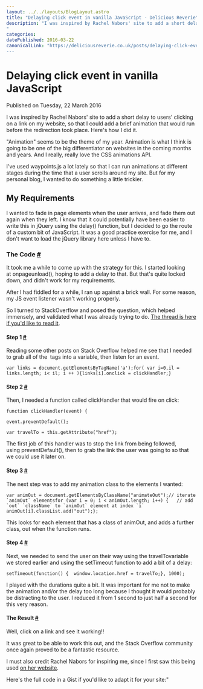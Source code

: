 ```yaml
---
layout: ../../layouts/BlogLayout.astro
title: "Delaying click event in vanilla JavaScript - Delicious Reverie"
description: "I was inspired by Rachel Nabors' site to add a short delay to users' clicking on a link on my website, so that I could add a brief animation that would run before the redirection took place. Here's how I did it.
"
categories:
datePublished: 2016-03-22
canonicalLink: "https://deliciousreverie.co.uk/posts/delaying-click-event-vanilla-javascript/
---
```

# Delaying click event in vanilla JavaScript

Published on Tuesday, 22 March 2016

I was inspired by Rachel Nabors' site to add a short delay to users' clicking on a link on my website, so that I could add a brief animation that would run before the redirection took place. Here's how I did it.

"Animation" seems to be the theme of my year. Animation is what I think is going to be one of the big differentiator on websites in the coming months and years. And I really, really love the CSS animations API.

I've used waypoints.js a lot lately so that I can run animations at different stages during the time that a user scrolls around my site. But for my personal blog, I wanted to do something a little trickier.

## My Requirements

I wanted to fade in page elements when the user arrives, and fade them out again when they left. I know that it could potentially have been easier to write this in jQuery using the delay() function, but I decided to go the route of a custom bit of JavaScript. It was a good practice exercise for me, and I don't want to load the jQuery library here unless I have to.

### The Code [#](https://deliciousreverie.co.uk/posts/delaying-click-event-vanilla-javascript/#the-code)

It took me a while to come up with the strategy for this. I started looking at onpageunload(), hoping to add a delay to that. But that's quite locked down, and didn't work for my requirements.

After I had fiddled for a while, I ran up against a brick wall. For some reason, my JS event listener wasn't working properly.

So I turned to StackOverflow and posed the question, which helped immensely, and validated what I was already trying to do. [The thread is here if you'd like to read it](https://stackoverflow.com/questions/36125391/vanilla-js-delay-click-event-to-add-animation/36126631).

#### Step 1 [#](https://deliciousreverie.co.uk/posts/delaying-click-event-vanilla-javascript/#step-1)

Reading some other posts on Stack Overflow helped me see that I needed to grab all of the <a> tags into a variable, then listen for an event.

```
var links = document.getElementsByTagName('a');for( var i=0,il = links.length; i< il; i ++ ){links[i].onclick = clickHandler;}
```

#### Step 2 [#](https://deliciousreverie.co.uk/posts/delaying-click-event-vanilla-javascript/#step-2)

Then, I needed a function called clickHandler that would fire on click:

```
function clickHandler(event) {

event.preventDefault();

var travelTo = this.getAttribute("href");
```

The first job of this handler was to stop the link from being followed, using preventDefault(), then to grab the link the user was going to so that we could use it later on.

#### Step 3 [#](https://deliciousreverie.co.uk/posts/delaying-click-event-vanilla-javascript/#step-3)

The next step was to add my animation class to the elements I wanted:

```
var animOut = document.getElementsByClassName("animateOut");// iterate `animOut` elementsfor (var i = 0; i < animOut.length; i++) {   // add `out` `className` to `animOut` element at index `i`   animOut[i].classList.add("out");};
```

This looks for each element that has a class of animOut, and adds a further class, out when the function runs.

#### Step 4 [#](https://deliciousreverie.co.uk/posts/delaying-click-event-vanilla-javascript/#step-4)

Next, we needed to send the user on their way using the travelTovariable we stored earlier and using the setTimeout function to add a bit of a delay:

```
setTimeout(function() {  window.location.href = travelTo;}, 1000);
```

I played with the durations quite a bit. It was important for me not to make the animation and/or the delay too long because I thought it would probably be distracting to the user. I reduced it from 1 second to just half a second for this very reason.

#### The Result [#](https://deliciousreverie.co.uk/posts/delaying-click-event-vanilla-javascript/#the-result)

Well, click on a link and see it working!!

It was great to be able to work this out, and the Stack Overflow community once again proved to be a fantastic resource.

I must also credit Rachel Nabors for inspiring me, since I first saw this being used [on her website](https://rachelnabors.com/).

Here's the full code in a Gist if you'd like to adapt it for your site:"